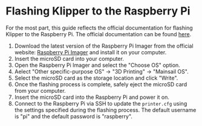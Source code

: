 # Flashing Klipper to the Raspberry Pi

For the most part, this guide reflects the official documentation for flashing Klipper to the Raspberry Pi. The official documentation can be found [here](https://docs-os.mainsail.xyz/getting-started/raspberry-pi-os-based).

1. Download the latest version of the Raspberry Pi Imager from the official website: [Raspberry Pi Imager](https://www.raspberrypi.com/software/) and install it on your computer.
2. Insert the microSD card into your computer.
3. Open the Raspberry Pi Imager and select the "Choose OS" option.
4. Aelect "Other specific-purpose OS" -> "3D Printing" -> "Mainsail OS".
5. Select the microSD card as the storage location and click "Write".
6. Once the flashing process is complete, safely eject the microSD card from your computer.
7. Insert the microSD card into the Raspberry Pi and power it on.
8. Connect to the Raspberry Pi via SSH to update the `printer.cfg` using the settings specified during the flashing process. The default username is "pi" and the default password is "raspberry".

